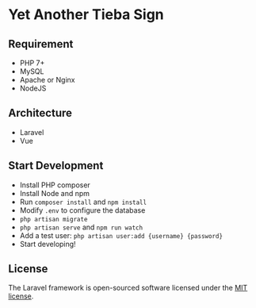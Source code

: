 # Yet Another Tieba Sign

## Requirement

- PHP 7+
- MySQL
- Apache or Nginx
- NodeJS

## Architecture

- Laravel
- Vue

## Start Development

- Install PHP composer
- Install Node and npm
- Run `composer install` and `npm install`
- Modify `.env` to configure the database
- `php artisan migrate`
- `php artisan serve` and `npm run watch`
- Add a test user: `php artisan user:add {username} {password}`
- Start developing!

## License

The Laravel framework is open-sourced software licensed under the [MIT license](https://opensource.org/licenses/MIT).
